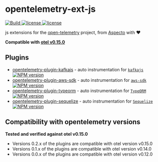 # opentelemetry-ext-js

<p>
    <a href="https://github.com/aspecto-io/opentelemetry-ext-js/actions?query=workflow%3ABuild">
        <img alt="Build" src="https://github.com/aspecto-io/opentelemetry-ext-js/workflows/Build/badge.svg">
    </a>
    <a href="https://github.com/aspecto-io/opentelemetry-ext-js/blob/master/LICENSE">
        <img alt="license" src="https://img.shields.io/badge/license-Apache_2.0-green.svg?">
    </a>    
        <a href="http://makeapullrequest.com">
        <img alt="license" src="https://img.shields.io/badge/PRs-welcome-brightgreen.svg">
    </a>    
</p>

js extensions for the [open-telemetry](https://opentelemetry.io/) project, from [Aspecto](https://www.aspecto.io/) with :heart:

**Compatible with [otel v0.15.0](https://github.com/open-telemetry/opentelemetry-js/releases/tag/v0.15.0)**
## Plugins
- [opentelemetry-plugin-kafkajs](./packages/plugin-kafkajs) - auto instrumentation for [`kafkajs`](https://kafka.js.org) [![NPM version](https://img.shields.io/npm/v/opentelemetry-plugin-kafkajs.svg)](https://www.npmjs.com/package/opentelemetry-plugin-kafkajs)
- [opentelemetry-plugin-aws-sdk](./packages/plugin-aws-sdk) - auto instrumentation for [`aws-sdk`](https://docs.aws.amazon.com/AWSJavaScriptSDK/latest/) [![NPM version](https://img.shields.io/npm/v/opentelemetry-plugin-aws-sdk.svg)](https://www.npmjs.com/package/opentelemetry-plugin-aws-sdk)
- [opentelemetry-plugin-typeorm](./packages/plugin-typeorm) - auto instrumentation for [`TypeORM`](https://typeorm.io/) [![NPM version](https://img.shields.io/npm/v/opentelemetry-plugin-typeorm.svg)](https://www.npmjs.com/package/opentelemetry-plugin-typeorm)
- [opentelemetry-plugin-sequelize](./packages/plugin-sequelize) - auto instrumentation for [`Sequelize`](https://sequelize.org/) 
[![NPM version](https://img.shields.io/npm/v/opentelemetry-plugin-sequelize.svg)](https://www.npmjs.com/package/opentelemetry-plugin-sequelize)

## Compatibility with opentelemetry versions
**Tested and verified against otel v0.15.0**
- Versions 0.2.x of the plugins are compatible with otel version v0.15.0
- Versions 0.1.x of the plugins are compatible with otel version v0.14.0
- Versions 0.0.x of the plugins are compatible with otel version v0.12.0